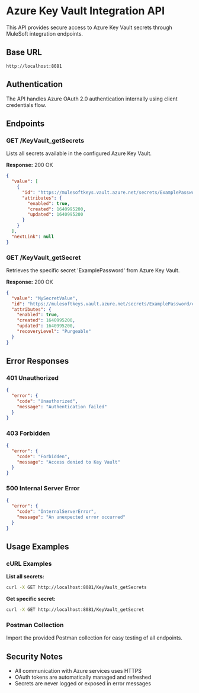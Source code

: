 # Azure Key Vault Integration API

This API provides secure access to Azure Key Vault secrets through MuleSoft integration endpoints.

## Base URL
```
http://localhost:8081
```

## Authentication
The API handles Azure OAuth 2.0 authentication internally using client credentials flow.

## Endpoints

### GET /KeyVault_getSecrets
Lists all secrets available in the configured Azure Key Vault.

**Response:** 200 OK
```json
{
  "value": [
    {
      "id": "https://mulesoftkeys.vault.azure.net/secrets/ExamplePassword",
      "attributes": {
        "enabled": true,
        "created": 1640995200,
        "updated": 1640995200
      }
    }
  ],
  "nextLink": null
}
```

### GET /KeyVault_getSecret
Retrieves the specific secret 'ExamplePassword' from Azure Key Vault.

**Response:** 200 OK
```json
{
  "value": "MySecretValue",
  "id": "https://mulesoftkeys.vault.azure.net/secrets/ExamplePassword/current-version",
  "attributes": {
    "enabled": true,
    "created": 1640995200,
    "updated": 1640995200,
    "recoveryLevel": "Purgeable"
  }
}
```

## Error Responses

### 401 Unauthorized
```json
{
  "error": {
    "code": "Unauthorized",
    "message": "Authentication failed"
  }
}
```

### 403 Forbidden
```json
{
  "error": {
    "code": "Forbidden", 
    "message": "Access denied to Key Vault"
  }
}
```

### 500 Internal Server Error
```json
{
  "error": {
    "code": "InternalServerError",
    "message": "An unexpected error occurred"
  }
}
```

## Usage Examples

### cURL Examples

**List all secrets:**
```bash
curl -X GET http://localhost:8081/KeyVault_getSecrets
```

**Get specific secret:**
```bash
curl -X GET http://localhost:8081/KeyVault_getSecret
```

### Postman Collection
Import the provided Postman collection for easy testing of all endpoints.

## Security Notes
- All communication with Azure services uses HTTPS
- OAuth tokens are automatically managed and refreshed
- Secrets are never logged or exposed in error messages